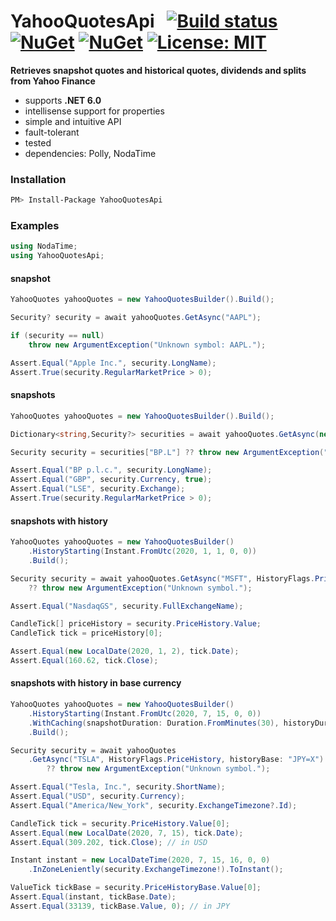# YahooQuotesApi&nbsp;&nbsp; [![Build status](https://ci.appveyor.com/api/projects/status/qx83p28cdqvcpbhm?svg=true)](https://ci.appveyor.com/project/dshe/yahooquotesapi) [![NuGet](https://img.shields.io/nuget/vpre/YahooQuotesApi.svg)](https://www.nuget.org/packages/YahooQuotesApi/) [![NuGet](https://img.shields.io/nuget/dt/YahooQuotesApi?color=orange)](https://www.nuget.org/packages/YahooQuotesApi/) [![License: MIT](https://img.shields.io/badge/License-MIT-yellow.svg)](https://opensource.org/licenses/MIT)

**Retrieves snapshot quotes and historical quotes, dividends and splits from Yahoo Finance**
- supports **.NET 6.0**
- intellisense support for properties
- simple and intuitive API
- fault-tolerant
- tested
- dependencies: Polly, NodaTime

### Installation
```bash
PM> Install-Package YahooQuotesApi
```

### Examples
```csharp
using NodaTime;
using YahooQuotesApi;
```

#### snapshot
```csharp
YahooQuotes yahooQuotes = new YahooQuotesBuilder().Build();

Security? security = await yahooQuotes.GetAsync("AAPL");

if (security == null)
    throw new ArgumentException("Unknown symbol: AAPL.");

Assert.Equal("Apple Inc.", security.LongName);
Assert.True(security.RegularMarketPrice > 0);
```

#### snapshots
```csharp
YahooQuotes yahooQuotes = new YahooQuotesBuilder().Build();

Dictionary<string,Security?> securities = await yahooQuotes.GetAsync(new[] { "AAPL", "BP.L", "USDJPY=X" });

Security security = securities["BP.L"] ?? throw new ArgumentException("Unknown symbol");

Assert.Equal("BP p.l.c.", security.LongName);
Assert.Equal("GBP", security.Currency, true);
Assert.Equal("LSE", security.Exchange);
Assert.True(security.RegularMarketPrice > 0);
```

#### snapshots with history
```csharp
YahooQuotes yahooQuotes = new YahooQuotesBuilder()
    .HistoryStarting(Instant.FromUtc(2020, 1, 1, 0, 0))
    .Build();

Security security = await yahooQuotes.GetAsync("MSFT", HistoryFlags.PriceHistory)
    ?? throw new ArgumentException("Unknown symbol.");

Assert.Equal("NasdaqGS", security.FullExchangeName);

CandleTick[] priceHistory = security.PriceHistory.Value;
CandleTick tick = priceHistory[0];

Assert.Equal(new LocalDate(2020, 1, 2), tick.Date);
Assert.Equal(160.62, tick.Close);
```

#### snapshots with history in base currency
```csharp
YahooQuotes yahooQuotes = new YahooQuotesBuilder()
    .HistoryStarting(Instant.FromUtc(2020, 7, 15, 0, 0))
    .WithCaching(snapshotDuration: Duration.FromMinutes(30), historyDuration: Duration.FromHours(6))
    .Build();

Security security = await yahooQuotes
    .GetAsync("TSLA", HistoryFlags.PriceHistory, historyBase: "JPY=X")
        ?? throw new ArgumentException("Unknown symbol.");

Assert.Equal("Tesla, Inc.", security.ShortName);
Assert.Equal("USD", security.Currency);
Assert.Equal("America/New_York", security.ExchangeTimezone?.Id);

CandleTick tick = security.PriceHistory.Value[0];
Assert.Equal(new LocalDate(2020, 7, 15), tick.Date);
Assert.Equal(309.202, tick.Close); // in USD

Instant instant = new LocalDateTime(2020, 7, 15, 16, 0, 0)
    .InZoneLeniently(security.ExchangeTimezone!).ToInstant();

ValueTick tickBase = security.PriceHistoryBase.Value[0];
Assert.Equal(instant, tickBase.Date);
Assert.Equal(33139, tickBase.Value, 0); // in JPY
```
